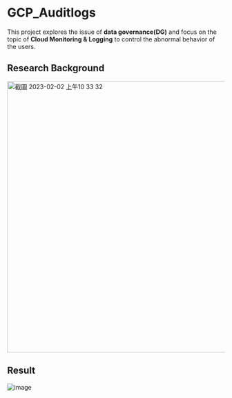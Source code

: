 # GCP_Auditlogs

This project explores the issue of **data governance(DG)** and focus on the topic of **Cloud Monitoring & Logging** to control the abnormal behavior of the users.


## Research Background
<img width="628" alt="截圖 2023-02-02 上午10 33 32" src="https://user-images.githubusercontent.com/92499570/216216964-3508e428-de4a-402c-9055-d404a8523983.png">


## Result
![image](https://user-images.githubusercontent.com/92499570/216216865-13932fd0-284a-4c4d-9a24-901419a5f840.png)
